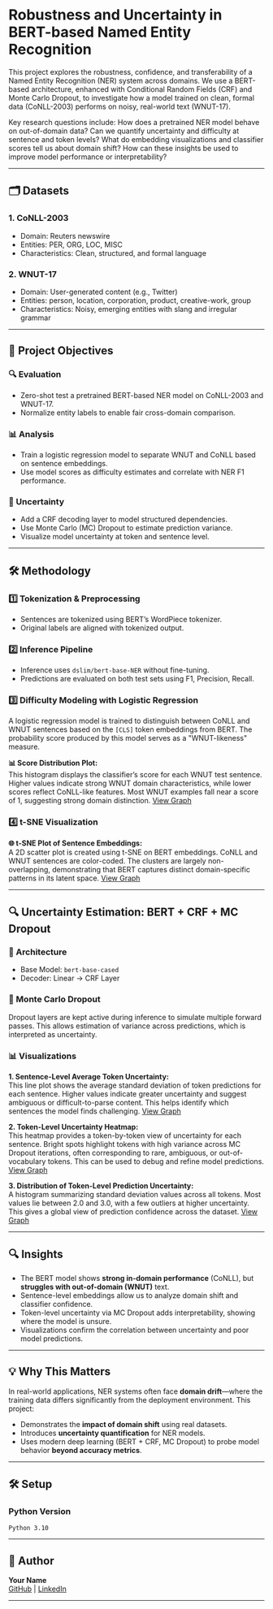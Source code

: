 
# Robustness and Uncertainty in BERT-based Named Entity Recognition

This project explores the robustness, confidence, and transferability of a Named Entity Recognition (NER) system across domains. We use a BERT-based architecture, enhanced with Conditional Random Fields (CRF) and Monte Carlo Dropout, to investigate how a model trained on clean, formal data (CoNLL-2003) performs on noisy, real-world text (WNUT-17).

Key research questions include: How does a pretrained NER model behave on out-of-domain data? Can we quantify uncertainty and difficulty at sentence and token levels? What do embedding visualizations and classifier scores tell us about domain shift? How can these insights be used to improve model performance or interpretability?

---

## 🗂️ Datasets

### 1. **CoNLL-2003**
- Domain: Reuters newswire
- Entities: PER, ORG, LOC, MISC
- Characteristics: Clean, structured, and formal language

### 2. **WNUT-17**
- Domain: User-generated content (e.g., Twitter)
- Entities: person, location, corporation, product, creative-work, group
- Characteristics: Noisy, emerging entities with slang and irregular grammar

---

## 🎯 Project Objectives

### 🔍 Evaluation

- Zero-shot test a pretrained BERT-based NER model on CoNLL-2003 and WNUT-17.
- Normalize entity labels to enable fair cross-domain comparison.

### 📊 Analysis

- Train a logistic regression model to separate WNUT and CoNLL based on sentence embeddings.
- Use model scores as difficulty estimates and correlate with NER F1 performance.

### 🧪 Uncertainty

- Add a CRF decoding layer to model structured dependencies.
- Use Monte Carlo (MC) Dropout to estimate prediction variance.
- Visualize model uncertainty at token and sentence level.

---

## 🛠️ Methodology

### 1️⃣ Tokenization & Preprocessing

- Sentences are tokenized using BERT’s WordPiece tokenizer.
- Original labels are aligned with tokenized output.

### 2️⃣ Inference Pipeline

- Inference uses `dslim/bert-base-NER` without fine-tuning.
- Predictions are evaluated on both test sets using F1, Precision, Recall.

### 3️⃣ Difficulty Modeling with Logistic Regression

A logistic regression model is trained to distinguish between CoNLL and WNUT sentences based on the `[CLS]` token embeddings from BERT. The probability score produced by this model serves as a "WNUT-likeness" measure.

**📊 Score Distribution Plot:**  
This histogram displays the classifier’s score for each WNUT test sentence. Higher values indicate strong WNUT domain characteristics, while lower scores reflect CoNLL-like features. Most WNUT examples fall near a score of 1, suggesting strong domain distinction. [View Graph](visualization/output1.png)

### 4️⃣ t-SNE Visualization

**🌐 t-SNE Plot of Sentence Embeddings:**  
A 2D scatter plot is created using t-SNE on BERT embeddings. CoNLL and WNUT sentences are color-coded. The clusters are largely non-overlapping, demonstrating that BERT captures distinct domain-specific patterns in its latent space. [View Graph](visualization/output2.png)

---

## 🔍 Uncertainty Estimation: BERT + CRF + MC Dropout

### 🧩 Architecture

- Base Model: `bert-base-cased`
- Decoder: Linear → CRF Layer

### 🔄 Monte Carlo Dropout

Dropout layers are kept active during inference to simulate multiple forward passes. This allows estimation of variance across predictions, which is interpreted as uncertainty.

### 📊 Visualizations

**1. Sentence-Level Average Token Uncertainty:**  
This line plot shows the average standard deviation of token predictions for each sentence. Higher values indicate greater uncertainty and suggest ambiguous or difficult-to-parse content. This helps identify which sentences the model finds challenging. [View Graph](visualization/output3.png)

**2. Token-Level Uncertainty Heatmap:**  
This heatmap provides a token-by-token view of uncertainty for each sentence. Bright spots highlight tokens with high variance across MC Dropout iterations, often corresponding to rare, ambiguous, or out-of-vocabulary tokens. This can be used to debug and refine model predictions. [View Graph](visualization/output4.png)

**3. Distribution of Token-Level Prediction Uncertainty:**  
A histogram summarizing standard deviation values across all tokens. Most values lie between 2.0 and 3.0, with a few outliers at higher uncertainty. This gives a global view of prediction confidence across the dataset. [View Graph](visualization/output5.png)

---

## 🔍 Insights

- The BERT model shows **strong in-domain performance** (CoNLL), but **struggles with out-of-domain (WNUT)** text.
- Sentence-level embeddings allow us to analyze domain shift and classifier confidence.
- Token-level uncertainty via MC Dropout adds interpretability, showing where the model is unsure.
- Visualizations confirm the correlation between uncertainty and poor model predictions.

---

## 💡 Why This Matters

In real-world applications, NER systems often face **domain drift**—where the training data differs significantly from the deployment environment. This project:

- Demonstrates the **impact of domain shift** using real datasets.
- Introduces **uncertainty quantification** for NER models.
- Uses modern deep learning (BERT + CRF, MC Dropout) to probe model behavior **beyond accuracy metrics**.

---

## 🛠️ Setup

### Python Version
`Python 3.10`

---

## 👤 Author

**Your Name**  
[GitHub](https://github.com/yourusername) | [LinkedIn](https://linkedin.com/in/yourprofile)

---


